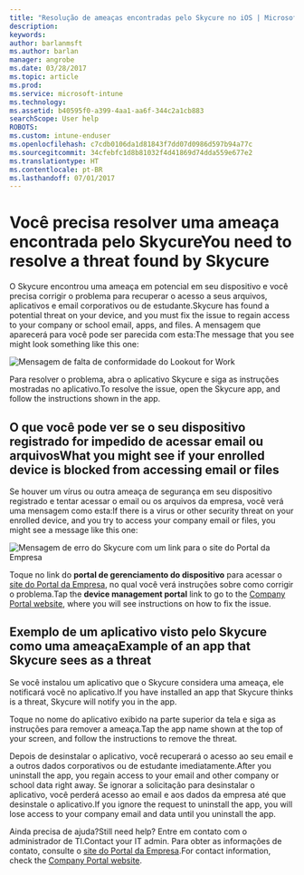```yaml
---
title: "Resolução de ameaças encontradas pelo Skycure no iOS | Microsoft Docs"
description: 
keywords: 
author: barlanmsft
ms.author: barlan
manager: angrobe
ms.date: 03/28/2017
ms.topic: article
ms.prod: 
ms.service: microsoft-intune
ms.technology: 
ms.assetid: b40595f0-a399-4aa1-aa6f-344c2a1cb883
searchScope: User help
ROBOTS: 
ms.custom: intune-enduser
ms.openlocfilehash: c7cdb0106da1d81843f7dd07d0986d597b94a77c
ms.sourcegitcommit: 34cfebfc1d8b81032f4d41869d74dda559e677e2
ms.translationtype: HT
ms.contentlocale: pt-BR
ms.lasthandoff: 07/01/2017
---
```

# <span data-ttu-id="9473d-102">Você precisa resolver uma ameaça encontrada pelo Skycure</span><span class="sxs-lookup"><span data-stu-id="9473d-102">You need to resolve a threat found by Skycure</span></span>
<a id="you-need-to-resolve-a-threat-found-by-skycure" class="xliff"></a>

<span data-ttu-id="9473d-103">O Skycure encontrou uma ameaça em potencial em seu dispositivo e você precisa corrigir o problema para recuperar o acesso a seus arquivos, aplicativos e email corporativos ou de estudante.</span><span class="sxs-lookup"><span data-stu-id="9473d-103">Skycure has found a potential threat on your device, and you must fix the issue to regain access to your company or school email, apps, and files.</span></span> <span data-ttu-id="9473d-104">A mensagem que aparecerá para você pode ser parecida com esta:</span><span class="sxs-lookup"><span data-stu-id="9473d-104">The message that you see might look something like this one:</span></span>

![Mensagem de falta de conformidade do Lookout for Work](./media/ios-skycure-noncompliant-in-ssp.png)

<span data-ttu-id="9473d-106">Para resolver o problema, abra o aplicativo Skycure e siga as instruções mostradas no aplicativo.</span><span class="sxs-lookup"><span data-stu-id="9473d-106">To resolve the issue, open the Skycure app, and follow the instructions shown in the app.</span></span>

## <span data-ttu-id="9473d-107">O que você pode ver se o seu dispositivo registrado for impedido de acessar email ou arquivos</span><span class="sxs-lookup"><span data-stu-id="9473d-107">What you might see if your enrolled device is blocked from accessing email or files</span></span>
<a id="what-you-might-see-if-your-enrolled-device-is-blocked-from-accessing-email-or-files" class="xliff"></a>

<span data-ttu-id="9473d-108">Se houver um vírus ou outra ameaça de segurança em seu dispositivo registrado e tentar acessar o email ou os arquivos da empresa, você verá uma mensagem como esta:</span><span class="sxs-lookup"><span data-stu-id="9473d-108">If there is a virus or other security threat on your enrolled device, and you try to access your company email or files, you might see a message like this one:</span></span>

![Mensagem de erro do Skycure com um link para o site do Portal da Empresa](./media/mtd-go-to-device-management-portal-android.png)

<span data-ttu-id="9473d-110">Toque no link do **portal de gerenciamento do dispositivo** para acessar o [site do Portal da Empresa](http://portal.manage.microsoft.com), no qual você verá instruções sobre como corrigir o problema.</span><span class="sxs-lookup"><span data-stu-id="9473d-110">Tap the **device management portal** link to go to the [Company Portal website](http://portal.manage.microsoft.com), where you will see instructions on how to fix the issue.</span></span>

## <span data-ttu-id="9473d-111">Exemplo de um aplicativo visto pelo Skycure como uma ameaça</span><span class="sxs-lookup"><span data-stu-id="9473d-111">Example of an app that Skycure sees as a threat</span></span>
<a id="example-of-an-app-that-skycure-sees-as-a-threat" class="xliff"></a>

<span data-ttu-id="9473d-112">Se você instalou um aplicativo que o Skycure considera uma ameaça, ele notificará você no aplicativo.</span><span class="sxs-lookup"><span data-stu-id="9473d-112">If you have installed an app that Skycure thinks is a threat, Skycure will notify you in the app.</span></span>

<span data-ttu-id="9473d-113">Toque no nome do aplicativo exibido na parte superior da tela e siga as instruções para remover a ameaça.</span><span class="sxs-lookup"><span data-stu-id="9473d-113">Tap the app name shown at the top of your screen, and follow the instructions to remove the threat.</span></span>

<span data-ttu-id="9473d-114">Depois de desinstalar o aplicativo, você recuperará o acesso ao seu email e a outros dados corporativos ou de estudante imediatamente.</span><span class="sxs-lookup"><span data-stu-id="9473d-114">After you uninstall the app, you regain access to your email and other company or school data right away.</span></span> <span data-ttu-id="9473d-115">Se ignorar a solicitação para desinstalar o aplicativo, você perderá acesso ao email e aos dados da empresa até que desinstale o aplicativo.</span><span class="sxs-lookup"><span data-stu-id="9473d-115">If you ignore the request to uninstall the app, you will lose access to your company email and data until you uninstall the app.</span></span>

<span data-ttu-id="9473d-116">Ainda precisa de ajuda?</span><span class="sxs-lookup"><span data-stu-id="9473d-116">Still need help?</span></span> <span data-ttu-id="9473d-117">Entre em contato com o administrador de TI.</span><span class="sxs-lookup"><span data-stu-id="9473d-117">Contact your IT admin.</span></span> <span data-ttu-id="9473d-118">Para obter as informações de contato, consulte o [site do Portal da Empresa](http://portal.manage.microsoft.com).</span><span class="sxs-lookup"><span data-stu-id="9473d-118">For contact information, check the [Company Portal website](http://portal.manage.microsoft.com).</span></span>
